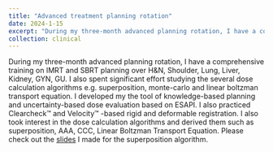 ```yaml
---
title: "Advanced treatment planning rotation"
date: 2024-1-15
excerpt: "During my three-month advanced planning rotation, I have a comprehensive training on IMRT and SBRT planning over H&N, Shoulder, Lung, Liver, Kidney, GYN, GU. I also spent significant effort studying the several dose calculation algorithms e.g. superposition, monte-carlo and linear boltzman transport equation. I developed my the tool of knowledge-based planning and uncertainty-based dose evaluation based on ESAPI. I also practiced Clearcheck™ and Velocity™ -based rigid and deformable registration. I also took interest in the dose calculation algorithms and derived them such as superposition, AAA, CCC, Linear Boltzman Transport Equation. Please check out the [slides](/files/Superposition.pdf) I made for the superposition algorithm."
collection: clinical
---
```


During my three-month advanced planning rotation, I have a comprehensive training on IMRT and SBRT planning over H&N, Shoulder, Lung, Liver, Kidney, GYN, GU. I also spent significant effort studying the several dose calculation algorithms e.g. superposition, monte-carlo and linear boltzman transport equation. I developed my the tool of knowledge-based planning and uncertainty-based dose evaluation based on ESAPI. I also practiced Clearcheck™ and Velocity™ -based rigid and deformable registration. I also took interest in the dose calculation algorithms and derived them such as superposition, AAA, CCC, Linear Boltzman Transport Equation. Please check out the [slides](/files/Superposition.pdf) I made for the superposition algorithm.